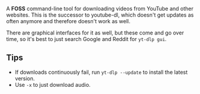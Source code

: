 A **FOSS** command-line tool for downloading videos from YouTube and other websites. This is the successor to youtube-dl, which doesn't get updates as often anymore and therefore doesn't work as well.

There are graphical interfaces for it as well, but these come and go over time, so it's best to just search Google and Reddit for `yt-dlp gui`.

## Tips
- If downloads continuously fail, run `yt-dlp --update` to install the latest version.
- Use `-x` to just download audio.